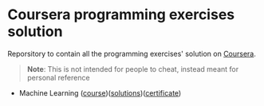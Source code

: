 # Coursera programming exercises solution
Reporsitory to contain all the programming exercises' solution on [Coursera](https://www.coursera.org/).

>**Note**: This is not intended for people to cheat, instead meant for personal reference

+ Machine Learning ([course](https://www.coursera.org/learn/machine-learning))([solutions](machine-learning))([certificate](https://www.coursera.org/account/accomplishments/verify/JPWB8TDSMWXV))
